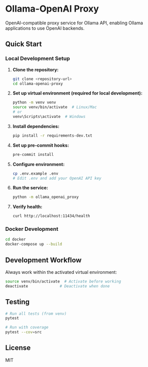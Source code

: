 # Ollama-OpenAI Proxy

OpenAI-compatible proxy service for Ollama API, enabling Ollama applications to use OpenAI backends.

## Quick Start

### Local Development Setup

1. **Clone the repository:**
   ```bash
   git clone <repository-url>
   cd ollama-openai-proxy
   ```

2. **Set up virtual environment (required for local development):**
   ```bash
   python -m venv venv
   source venv/bin/activate  # Linux/Mac
   # or
   venv\Scripts\activate  # Windows
   ```

3. **Install dependencies:**
   ```bash
   pip install -r requirements-dev.txt
   ```

4. **Set up pre-commit hooks:**
   ```bash
   pre-commit install
   ```

5. **Configure environment:**
   ```bash
   cp .env.example .env
   # Edit .env and add your OpenAI API key
   ```

6. **Run the service:**
   ```bash
   python -m ollama_openai_proxy
   ```

7. **Verify health:**
   ```bash
   curl http://localhost:11434/health
   ```

### Docker Development

```bash
cd docker
docker-compose up --build
```

## Development Workflow

Always work within the activated virtual environment:
```bash
source venv/bin/activate  # Activate before working
deactivate              # Deactivate when done
```

## Testing

```bash
# Run all tests (from venv)
pytest

# Run with coverage
pytest --cov=src
```

## License

MIT